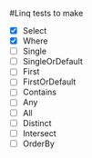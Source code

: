 #Linq tests to make

- [X] Select
- [X] Where
- [ ] Single
- [ ] SingleOrDefault
- [ ] First
- [ ] FirstOrDefault
- [ ] Contains
- [ ] Any
- [ ] All
- [ ] Distinct
- [ ] Intersect
- [ ] OrderBy